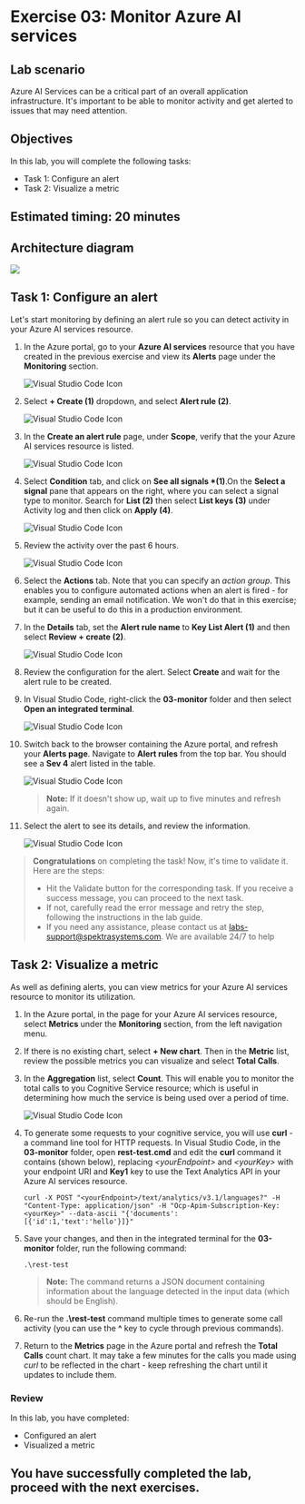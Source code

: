 # Exercise 03: Monitor Azure AI services

## Lab scenario

Azure AI Services can be a critical part of an overall application infrastructure. It's important to be able to monitor activity and get alerted to issues that may need attention.

## Objectives

In this lab, you will complete the following tasks:

+ Task 1: Configure an alert
+ Task 2: Visualize a metric

## Estimated timing: 20 minutes

## Architecture diagram

![](./images/a(3).JPG)

## Task 1: Configure an alert

Let's start monitoring by defining an alert rule so you can detect activity in your Azure AI services resource.

1. In the Azure portal, go to your **Azure AI services** resource that you have created in the previous exercise and view its **Alerts** page under the **Monitoring** section.

    ![Visual Studio Code Icon](./images/alerts.png)

1. Select **+ Create (1)** dropdown, and select **Alert rule (2)**.

    ![Visual Studio Code Icon](./images/create.png)

1. In the **Create an alert rule** page, under **Scope**, verify that the your Azure AI services resource is listed.

    ![Visual Studio Code Icon](./images/a-34.png)

1. Select **Condition** tab, and click on **See all signals *(1)**.On the **Select a signal** pane that appears on the right, where you can select a signal type to monitor. Search for **List (2)** then select **List keys (3)** under Activity log and then click on **Apply (4)**.

    ![Visual Studio Code Icon](./images/a-35.png)

1. Review the activity over the past 6 hours.

    ![Visual Studio Code Icon](./images/6hours.png)

1. Select the **Actions** tab. Note that you can specify an *action group*. This enables you to configure automated actions when an alert is fired - for example, sending an email notification. We won't do that in this exercise; but it can be useful to do this in a production environment.

1. In the **Details** tab, set the **Alert rule name** to **Key List Alert (1)** and then select **Review + create (2)**.

    ![Visual Studio Code Icon](./images/a-36.png)

1. Review the configuration for the alert. Select **Create** and wait for the alert rule to be created. 

1. In Visual Studio Code, right-click the **03-monitor** folder and then select **Open an integrated terminal**.

    ![Visual Studio Code Icon](./images/a-37.png)

1. Switch back to the browser containing the Azure portal, and refresh your **Alerts page**.  Navigate to **Alert rules** from the top bar. You should see a **Sev 4** alert listed in the table.

    ![Visual Studio Code Icon](./images/a-46.png)

    >**Note:** If it doesn't show up, wait up to five minutes and refresh again.

1. Select the alert to see its details, and review the information.

    ![Visual Studio Code Icon](./images/keylist.png)

<validation step="e5e37da8-8734-4f3e-b645-a692151ad796" />

> **Congratulations** on completing the task! Now, it's time to validate it. Here are the steps:
> - Hit the Validate button for the corresponding task. If you receive a success message, you can proceed to the next task. 
> - If not, carefully read the error message and retry the step, following the instructions in the lab guide.
> - If you need any assistance, please contact us at labs-support@spektrasystems.com. We are available 24/7 to help

## Task 2: Visualize a metric

As well as defining alerts, you can view metrics for your Azure AI services resource to monitor its utilization.

1. In the Azure portal, in the page for your Azure AI services resource, select **Metrics** under the **Monitoring** section, from the left navigation menu.

1. If there is no existing chart, select **+ New chart**. Then in the **Metric** list, review the possible metrics you can visualize and select **Total Calls**.

1. In the **Aggregation** list, select **Count**.  This will enable you to monitor the total calls to you Cognitive Service resource; which is useful in determining how much the service is being used over a period of time.

    ![Visual Studio Code Icon](./images/metrics.png)

1. To generate some requests to your cognitive service, you will use **curl** - a command line tool for HTTP requests. In Visual Studio Code, in the **03-monitor** folder, open **rest-test.cmd** and edit the **curl** command it contains (shown below), replacing *&lt;yourEndpoint&gt;* and *&lt;yourKey&gt;* with your endpoint URI and **Key1** key to use the Text Analytics API in your Azure AI services resource.

    ```
    curl -X POST "<yourEndpoint>/text/analytics/v3.1/languages?" -H "Content-Type: application/json" -H "Ocp-Apim-Subscription-Key: <yourKey>" --data-ascii "{'documents':           [{'id':1,'text':'hello'}]}"
    ```

1. Save your changes, and then in the integrated terminal for the **03-monitor** folder, run the following command:

    ```
    .\rest-test
    ```

    >**Note:** The command returns a JSON document containing information about the language detected in the input data (which should be English).

1. Re-run the **.\rest-test** command multiple times to generate some call activity (you can use the **^** key to cycle through previous commands).

1. Return to the **Metrics** page in the Azure portal and refresh the **Total Calls** count chart. It may take a few minutes for the calls you made using *curl* to be reflected in the chart - keep refreshing the chart until it updates to include them.

### Review
In this lab, you have completed:

- Configured an alert
- Visualized a metric

## You have successfully completed the lab, proceed with the next exercises.
